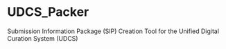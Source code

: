# UDCS_Packer
Submission Information Package (SIP) Creation Tool for the Unified Digital Curation System (UDCS)
